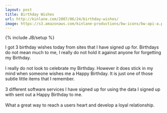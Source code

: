 ```yaml
---
layout: post
title: Birthday Wishes
url: http://kinlane.com/2007/06/24/birthday-wishes/
image: https://s3.amazonaws.com/kinlane-productions/bw-icons/bw-api-a.png
---
```

{% include JB/setup %}
<p>
     I got 3 birthday wishes today from sites that I have signed up for. Birthdays do not mean much to me, I really do not hold it against anyone for forgetting my Birthday.
     <br />
     <br />
     I really do not look to celebrate my Birthday. However it does stick in my mind when someone wishes me a Happy Birthday. It is just one of those subtle little items that I remember.
     <br />
     <br />
     3 different software services I have signed up for using the data I signed up with sent out a Happy Birthday to me.
     <br />
     <br />
     What a great way to reach a users heart and develop a loyal relationship.
</p>